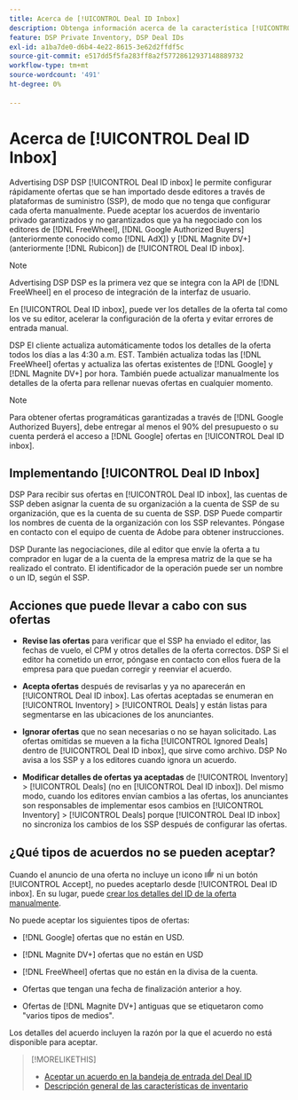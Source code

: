 ```yaml
---
title: Acerca de [!UICONTROL Deal ID Inbox]
description: Obtenga información acerca de la característica [!UICONTROL Deal ID inbox], que le permite aceptar ofertas privadas que ya ha negociado con los editores el  [!DNL FreeWheel], [!DNL Google Authorized Buyers]  (anteriormente conocido como  [!DNL AdX]), and [!DNL Magnite DV+] (anteriormente  [!DNL Rubicon]).
feature: DSP Private Inventory, DSP Deal IDs
exl-id: a1ba7de0-d6b4-4e22-8615-3e62d2ffdf5c
source-git-commit: e517dd5f5fa283ff8a2f57728612937148889732
workflow-type: tm+mt
source-wordcount: '491'
ht-degree: 0%

---
```


# Acerca de [!UICONTROL Deal ID Inbox]

Advertising DSP DSP [!UICONTROL Deal ID inbox] le permite configurar rápidamente ofertas que se han importado desde editores a través de plataformas de suministro (SSP), de modo que no tenga que configurar cada oferta manualmente. Puede aceptar los acuerdos de inventario privado garantizados y no garantizados que ya ha negociado con los editores de [!DNL FreeWheel], [!DNL Google Authorized Buyers] (anteriormente conocido como [!DNL AdX]) y [!DNL Magnite DV+] (anteriormente [!DNL Rubicon]) de [!UICONTROL Deal ID inbox].

>[!NOTE]
>
>Advertising DSP DSP es la primera vez que se integra con la API de [!DNL FreeWheel] en el proceso de integración de la interfaz de usuario.

En [!UICONTROL Deal ID inbox], puede ver los detalles de la oferta tal como los ve su editor, acelerar la configuración de la oferta y evitar errores de entrada manual.

<!-- 
Accepting a deal automatically pre-populates a new Deal ID record with details from the publisher, and you need to enter only the publisher [always? or just in some cases?], the media type, who can access the deal, and any attribute labels to apply to the deal so it's easy to find. [Are labels a dimension you can report on?]

For each available deal, you can review the deal details sent directly from the publisher. Some deals are grouped as proposals (packages), and you can see the individual deal details by reviewing the deal.

You can accept any available deal or move an incorrect deal to the Ignored Deals tab. You can also un-ignore deals, which moves them back to the New Deals tab so you can potentially accept them.

For each deal, you can select one publisher and one media type (Desktop Video, Mobile Video, Connected TV, Display, or Audio), and you can share the deal with specific advertisers and with all advertisers for a specific account.
 -->

DSP El cliente actualiza automáticamente todos los detalles de la oferta todos los días a las 4:30 a.m. EST. También actualiza todas las [!DNL FreeWheel] ofertas y actualiza las ofertas existentes de [!DNL Google] y [!DNL Magnite DV+] por hora. También puede actualizar manualmente los detalles de la oferta para rellenar nuevas ofertas en cualquier momento.

<!-- MC: I'm not sure where I got the following. Is this currently true? -->
>[!NOTE]
>
>Para obtener ofertas programáticas garantizadas a través de [!DNL Google Authorized Buyers], debe entregar al menos el 90% del presupuesto o su cuenta perderá el acceso a [!DNL Google] ofertas en [!UICONTROL Deal ID inbox].

## Implementando [!UICONTROL Deal ID Inbox]

DSP Para recibir sus ofertas en [!UICONTROL Deal ID inbox], las cuentas de SSP deben asignar la cuenta de su organización a la cuenta de SSP de su organización, que es la cuenta de su cuenta de SSP. DSP Puede compartir los nombres de cuenta de la organización con los SSP relevantes. Póngase en contacto con el equipo de cuenta de Adobe para obtener instrucciones.

DSP Durante las negociaciones, dile al editor que envíe la oferta a tu comprador en lugar de a la cuenta de la empresa matriz de la que se ha realizado el contrato. El identificador de la operación puede ser un nombre o un ID, según el SSP.

## Acciones que puede llevar a cabo con sus ofertas

* **Revise las ofertas** para verificar que el SSP ha enviado el editor, las fechas de vuelo, el CPM y otros detalles de la oferta correctos. DSP Si el editor ha cometido un error, póngase en contacto con ellos fuera de la empresa para que puedan corregir y reenviar el acuerdo.

* **Acepta ofertas** después de revisarlas y ya no aparecerán en [!UICONTROL Deal ID inbox]. Las ofertas aceptadas se enumeran en [!UICONTROL Inventory] > [!UICONTROL Deals] y están listas para segmentarse en las ubicaciones de los anunciantes.

* **Ignorar ofertas** que no sean necesarias o no se hayan solicitado. Las ofertas omitidas se mueven a la ficha [!UICONTROL Ignored Deals] dentro de [!UICONTROL Deal ID inbox], que sirve como archivo. DSP No avisa a los SSP y a los editores cuando ignora un acuerdo.

* **Modificar detalles de ofertas ya aceptadas** de [!UICONTROL Inventory] > [!UICONTROL Deals] (no en [!UICONTROL Deal ID inbox]). Del mismo modo, cuando los editores envían cambios a las ofertas, los anunciantes son responsables de implementar esos cambios en [!UICONTROL Inventory] > [!UICONTROL Deals] porque [!UICONTROL Deal ID inbox] no sincroniza los cambios de los SSP después de configurar las ofertas.

## ¿Qué tipos de acuerdos no se pueden aceptar?

Cuando el anuncio de una oferta no incluye un icono ![Accept](/help/dsp/assets/accept.png) ni un botón [!UICONTROL Accept], no puedes aceptarlo desde [!UICONTROL Deal ID inbox]. En su lugar, puede [crear los detalles del ID de la oferta manualmente](/help/dsp/inventory/deal-id-create.md).

No puede aceptar los siguientes tipos de ofertas:

* [!DNL Google] ofertas que no están en USD.

* [!DNL Magnite DV+] ofertas que no están en USD

* [!DNL FreeWheel] ofertas que no están en la divisa de la cuenta.

* Ofertas que tengan una fecha de finalización anterior a hoy.

* Ofertas de [!DNL Magnite DV+] antiguas que se etiquetaron como &quot;varios tipos de medios&quot;.

Los detalles del acuerdo incluyen la razón por la que el acuerdo no está disponible para aceptar.

>[!MORELIKETHIS]
>
>* [Aceptar un acuerdo en la bandeja de entrada del Deal ID](deal-id-inbox-accept.md)
>* [Descripción general de las características de inventario](inventory-overview.md)

